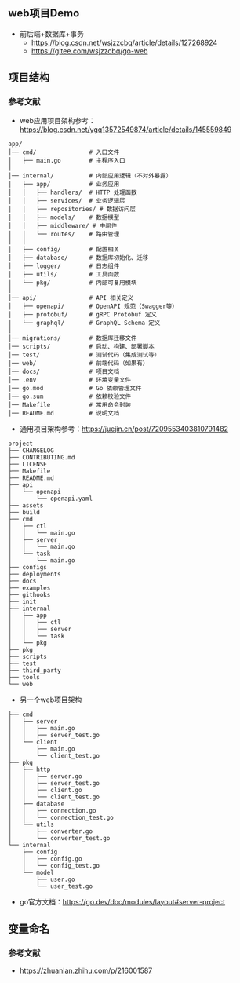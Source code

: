 ## web项目Demo
- 前后端+数据库+事务
  - https://blog.csdn.net/wsjzzcbq/article/details/127268924
  - https://gitee.com/wsjzzcbq/go-web

## 项目结构
### 参考文献
- web应用项目架构参考：https://blog.csdn.net/ygq13572549874/article/details/145559849
```text
app/
│── cmd/               # 入口文件
│   ├── main.go        # 主程序入口
│
│── internal/          # 内部应用逻辑（不对外暴露）
│   ├── app/           # 业务应用
│   │   ├── handlers/  # HTTP 处理函数
│   │   ├── services/  # 业务逻辑层
│   │   ├── repositories/ # 数据访问层
│   │   ├── models/    # 数据模型
│   │   ├── middleware/ # 中间件
│   │   └── routes/    # 路由管理
│   │
│   ├── config/        # 配置相关
│   ├── database/      # 数据库初始化、迁移
│   ├── logger/        # 日志组件
│   ├── utils/         # 工具函数
│   └── pkg/           # 内部可复用模块
│
│── api/               # API 相关定义
│   ├── openapi/       # OpenAPI 规范（Swagger等）
│   ├── protobuf/      # gRPC Protobuf 定义
│   └── graphql/       # GraphQL Schema 定义
│
│── migrations/        # 数据库迁移文件
│── scripts/           # 启动、构建、部署脚本
│── test/              # 测试代码（集成测试等）
│── web/               # 前端代码（如果有）
│── docs/              # 项目文档
│── .env               # 环境变量文件
│── go.mod             # Go 依赖管理文件
│── go.sum             # 依赖校验文件
│── Makefile           # 常用命令封装
│── README.md          # 说明文档
```
- 通用项目架构参考：https://juejin.cn/post/7209553403810791482
```text
project
├── CHANGELOG
├── CONTRIBUTING.md
├── LICENSE
├── Makefile
├── README.md
├── api
│   └── openapi
│       └── openapi.yaml
├── assets
├── build
├── cmd
│   ├── ctl
│   │   └── main.go
│   ├── server
│   │   └── main.go
│   └── task
│       └── main.go
├── configs
├── deployments
├── docs
├── examples
├── githooks
├── init
├── internal
│   ├── app
│   │   ├── ctl
│   │   ├── server
│   │   └── task
│   └── pkg
├── pkg
├── scripts
├── test
├── third_party
├── tools
└── web
```
- 另一个web项目架构
```text
├── cmd
│   ├── server
│   │   ├── main.go
│   │   ├── server_test.go
│   └── client
│       ├── main.go
│       └── client_test.go
├── pkg
│   ├── http
│   │   ├── server.go
│   │   ├── server_test.go
│   │   ├── client.go
│   │   └── client_test.go
│   ├── database
│   │   ├── connection.go
│   │   └── connection_test.go
│   └── utils
│       ├── converter.go
│       └── converter_test.go
└── internal
    ├── config
    │   ├── config.go
    │   └── config_test.go
    └── model
        ├── user.go
        └── user_test.go
```
- go官方文档：https://go.dev/doc/modules/layout#server-project

## 变量命名
### 参考文献
- https://zhuanlan.zhihu.com/p/216001587